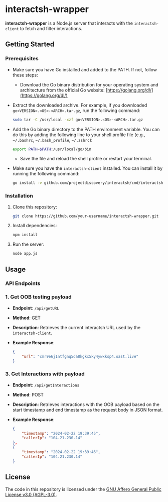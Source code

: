 # interactsh-wrapper

**interactsh-wrapper** is a Node.js server that interacts with the `interactsh-client` to fetch and filter interactions.

## Getting Started

### Prerequisites

-   Make sure you have Go installed and added to the PATH. If not, follow these steps:

    -   Download the Go binary distribution for your operating system and architecture from the official Go website: [https://golang.org/dl/](https://golang.org/dl/)

-   Extract the downloaded archive. For example, if you downloaded `go<VERSION>.<OS>-<ARCH>.tar.gz`, run the following command:

    ```bash
    sudo tar -C /usr/local -xzf go<VERSION>.<OS>-<ARCH>.tar.gz
    ```

-   Add the Go binary directory to the PATH environment variable. You can do this by adding the following line to your shell profile file (e.g., `~/.bashrc`, `~/.bash_profile`, `~/.zshrc`):

    ```bash
    export PATH=$PATH:/usr/local/go/bin
    ```

    -   Save the file and reload the shell profile or restart your terminal.

-   Make sure you have the `interactsh-client` installed. You can install it by running the following command:

    ```bash
    go install -v github.com/projectdiscovery/interactsh/cmd/interactsh-client@latest
    ```

### Installation

1. Clone this repository:

    ```bash
    git clone https://github.com/your-username/interactsh-wrapper.git
    ```

2. Install dependencies:

    ```bash
    npm install
    ```

3. Run the server:

    ```bash
    node app.js
    ```

## Usage

### API Endpoints

### 1. Get OOB testing payload

-   **Endpoint**: `/api/getURL`
-   **Method**: GET
-   **Description**: Retrieves the current interactsh URL used by the `interactsh-client`.
-   **Example Response**:

    ```json
    {
        "url": "cmr9e6j1ntfgnq5da8kgkx5ky4ywxksp4.oast.live"
    }
    ```

### 3. Get Interactions with payload

-   **Endpoint**: `/api/getInteractions`
-   **Method**: POST
-   **Description**: Retrieves interactions with the OOB payload based on the start timestamp and end timestamp as the request body in JSON format.
-   **Example Response**:

    ```json
    {
        "timestamp": "2024-02-22 19:39:45",
        "callerIp": "104.21.230.14"
    },
    {
        "timestamp": "2024-02-22 19:39:46",
        "callerIp": "104.21.230.14"
    }
    ```

## License

The code in this repository is licensed under the [GNU Affero General Public License v3.0 (AGPL-3.0)](https://www.gnu.org/licenses/agpl-3.0.en.html).
